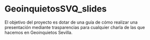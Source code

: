 GeoinquietosSVQ_slides
======================

El objetivo del proyecto es dotar de una guía de cómo realizar una presentación mediante trasparencias para cualquier charla de las que hacemos en Geoinquietos Sevilla.
